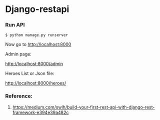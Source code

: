 # Django-restapi




### Run API

`$ python manage.py runserver`

Now go to <http://localhost:8000>


Admin page:

<http://localhost:8000/admin>

Heroes List or Json file:

<http://localhost:8000/heroes/>


### Reference:

1. https://medium.com/swlh/build-your-first-rest-api-with-django-rest-framework-e394e39a482c
